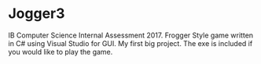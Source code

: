 # Jogger3
IB Computer Science Internal Assessment 2017.
Frogger Style game written in C# using Visual Studio for GUI.
My first big project.
The exe is included if you would like to play the game.
